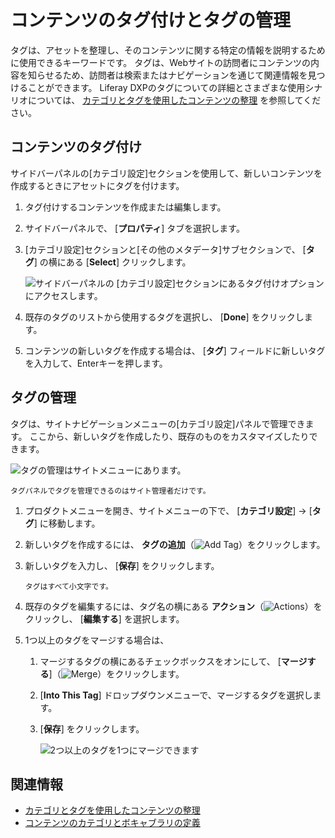 # コンテンツのタグ付けとタグの管理

タグは、アセットを整理し、そのコンテンツに関する特定の情報を説明するために使用できるキーワードです。 タグは、Webサイトの訪問者にコンテンツの内容を知らせるため、訪問者は検索またはナビゲーションを通じて関連情報を見つけることができます。 Liferay DXPのタグについての詳細とさまざまな使用シナリオについては、 [カテゴリとタグを使用したコンテンツの整理](./organizing-content-with-categories-and-tags.md) を参照してください。

<a name="コンテンツのタグ付け" />

## コンテンツのタグ付け

サイドバーパネルの[カテゴリ設定]セクションを使用して、新しいコンテンツを作成するときにアセットにタグを付けます。

1.  タグ付けするコンテンツを作成または編集します。

2.  サイドバーパネルで、 [**プロパティ**] タブを選択します。

3.  [カテゴリ設定]セクションと[その他のメタデータ]サブセクションで、 [**タグ**] の横にある [**Select**] クリックします。

    ![サイドバーパネルの [カテゴリ設定]セクションにあるタグ付けオプションにアクセスします。](./tagging-content-and-managing-tags/images/02.png)

4.  既存のタグのリストから使用するタグを選択し、 [**Done**] をクリックします。

5.  コンテンツの新しいタグを作成する場合は、 [**タグ**] フィールドに新しいタグを入力して、Enterキーを押します。

<a name="タグの管理" />

## タグの管理

タグは、サイトナビゲーションメニューの[カテゴリ設定]パネルで管理できます。 ここから、新しいタグを作成したり、既存のものをカスタマイズしたりできます。

![タグの管理はサイトメニューにあります。](./tagging-content-and-managing-tags/images/03.png)

```{note}
タグパネルでタグを管理できるのはサイト管理者だけです。
```

1.  プロダクトメニューを開き、サイトメニューの下で、 [**カテゴリ設定**] → [**タグ**] に移動します。

2.  新しいタグを作成するには、 **タグの追加**（![Add Tag](./../../images/icon-add.png)）をクリックします。

3.  新しいタグを入力し、 [**保存**] をクリックします。

    ```{note}
    タグはすべて小文字です。
    ```

4.  既存のタグを編集するには、タグ名の横にある **アクション**（![Actions](./../../images/icon-actions.png)）をクリックし、 [**編集する**] を選択します。

5.  1つ以上のタグをマージする場合は、

    1.  マージするタグの横にあるチェックボックスをオンにして、 [**マージする**]（![Merge](../../images/icon-merge.png)）をクリックします。

    2. [**Into This Tag**] ドロップダウンメニューで、マージするタグを選択します。

    3. [**保存**] をクリックします。

        ![2つ以上のタグを1つにマージできます](./tagging-content-and-managing-tags/images/01.png)

<a name="関連情報" />

## 関連情報

  - [カテゴリとタグを使用したコンテンツの整理](./organizing-content-with-categories-and-tags.md)
  - [コンテンツのカテゴリとボキャブラリの定義](./defining-categories-and-vocabularies-for-content.md)
